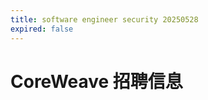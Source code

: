 ```yaml
---
title: software engineer security 20250528
expired: false
---
```


# CoreWeave 招聘信息

<JobPostingTable job-posting-json-path="coreweave/data/software-engineer-security-20250528" />